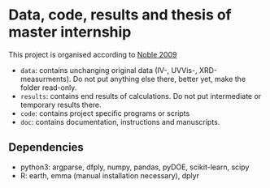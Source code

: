 Data, code, results and thesis of master internship
===================================================

This project is organised according to [Noble 2009](https://journals.plos.org/ploscompbiol/article?id=10.1371/journal.pcbi.1000424)

- `data`: contains unchanging original data (IV-, UVVis-, XRD-measurments). Do not put anything else there, better yet, make the folder read-only.
- `results`: contains end results of calculations. Do not put intermediate or temporary results there. 
- `code`: contains project specific programs or scripts
- `doc`: contains documentation, instructions and manuscripts.

Dependencies
------------
- python3: argparse, dfply, numpy, pandas, pyDOE, scikit-learn, scipy 
- R: earth, emma (manual installation necessary), dplyr
